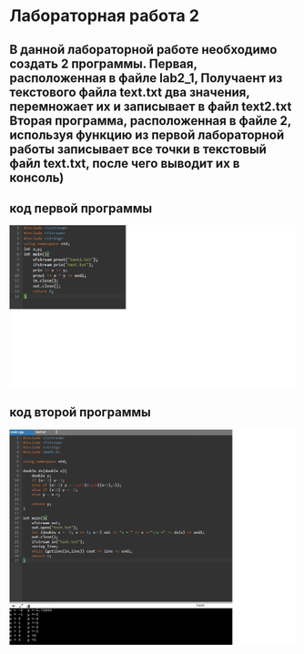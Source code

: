 # Лабораторная работа 2
## В данной лабораторной работе необходимо создать 2 программы. Первая, расположенная в файле lab2_1, Получаент из текстового файла text.txt два значения, перемножает их и записывает в файл text2.txt Вторая программа, расположенная в файле 2, используя функцию из первой лабораторной работы записывает все точки в текстовый файл text.txt, после чего выводит их в консоль)

## код первой программы
![lab1](./lab1.png)
## код второй программы
![lab2](./lab2.png)
